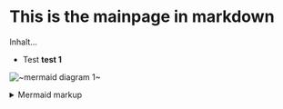 # This is the mainpage in markdown


Inhalt...
* Test **test 1**

<!-- generated by mermaid compile action - START -->
![~mermaid diagram 1~](/./images/docs_mainpage-md-1.svg)
<details>
  <summary>Mermaid markup</summary>

```mermaid
graph TD;
    A-->B;
    C-->D;
    B-->D;
```

</details>
<!-- generated by mermaid compile action - END -->


